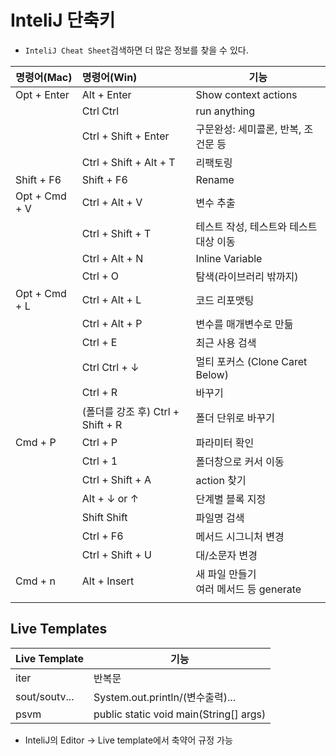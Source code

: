 # InteliJ 단축키

- `InteliJ Cheat Sheet`검색하면 더 많은 정보를 찾을 수 있다.



| 명령어(Mac)   | 명령어(Win)                       | 기능                                        |
| ------------- | :-------------------------------- | ------------------------------------------- |
| Opt + Enter   | Alt + Enter                       | Show context actions                        |
|               | Ctrl Ctrl                         | run anything                                |
|               | Ctrl + Shift + Enter              | 구문완성: 세미콜론, 반복, 조건문 등         |
|               | Ctrl + Shift + Alt + T            | 리팩토링                                    |
| Shift + F6    | Shift + F6                        | Rename                                      |
| Opt + Cmd + V | Ctrl + Alt + V                    | 변수 추출                                   |
|               | Ctrl + Shift + T                  | 테스트 작성, 테스트와 테스트 대상 이동      |
|               | Ctrl + Alt + N                    | Inline Variable                             |
|               | Ctrl + O                          | 탐색(라이브러리 밖까지)                     |
| Opt + Cmd + L | Ctrl + Alt + L                    | 코드 리포맷팅                               |
|               | Ctrl + Alt + P                    | 변수를 매개변수로 만듦                      |
|               | Ctrl + E                          | 최근 사용 검색                              |
|               | Ctrl Ctrl + ↓                     | 멀티 포커스 (Clone Caret Below)             |
|               | Ctrl + R                          | 바꾸기                                      |
|               | (폴더를 강조 후) Ctrl + Shift + R | 폴더 단위로 바꾸기                          |
| Cmd + P       | Ctrl + P                          | 파라미터 확인                               |
|               | Ctrl + 1                          | 폴더창으로 커서 이동                        |
|               | Ctrl + Shift + A                  | action 찾기                                 |
|               | Alt + ↓ or ↑                      | 단계별 블록 지정                            |
|               | Shift Shift                       | 파일명 검색                                 |
|               | Ctrl + F6                         | 메서드 시그니처 변경                        |
|               | Ctrl  + Shift + U                 | 대/소문자 변경                              |
| Cmd + n       | Alt + Insert                      | 새 파일 만들기<br />여러 메서드 등 generate |
|               |                                   |                                             |



## Live Templates

| Live Template | 기능                                   |
| ------------- | -------------------------------------- |
| iter          | 반복문                                 |
| sout/soutv... | System.out.println/(변수출력)...       |
| psvm          | public static void main(String[] args) |

- InteliJ의 Editor → Live template에서 축약어 규정 가능
